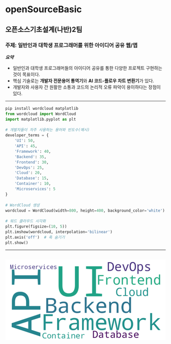 # openSourceBasic
## 오픈소스기초설계(나반)2팀
### 주제: 일반인과 대학생 프로그래머를 위한 아이디어 공유 웹/앱
***요약***

- 일반인과 대학생 프로그래머들의 아이디어 공유를 통한 다양한 프로젝트 구현하는 것이 목표이다.
- 핵심 기술로는 **개발자 전문용어 통역기**와 **AI 코드-플로우 차트 변환기**가 있다. 
- 개발자와 사용자 간 원활한 소통과 코드의 논리적 오류 파악이 용이하다는 장점이 있다. 
---
```python
pip install wordcloud matplotlib
from wordcloud import WordCloud
import matplotlib.pyplot as plt

# 개발자들이 자주 사용하는 용어와 빈도수(예시)
developer_terms = {
    'UI': 50,
    'API': 45,
    'Framework': 40,
    'Backend': 35,
    'Frontend': 30,
    'DevOps': 25,
    'Cloud': 20,
    'Database': 15,
    'Container': 10,
    'Microservices': 5
}

# WordCloud 생성
wordcloud = WordCloud(width=800, height=400, background_color='white').generate_from_frequencies(developer_terms)

# 워드 클라우드 시각화
plt.figure(figsize=(10, 5))
plt.imshow(wordcloud, interpolation='bilinear')
plt.axis('off')  # 축 숨기기
plt.show()
```
---
![출력이미지](https://github.com/Choedayeon/openSourceBasic/blob/main/%EC%9B%8C%EB%93%9C%20%ED%81%B4%EB%9D%BC%EC%9A%B0%EB%93%9C%20%EC%9D%B4%EB%AF%B8%EC%A7%80.png?raw=true)
---
